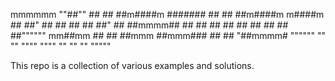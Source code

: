   mmmmmm
  ""##""               ##
    ##     ##m####m  #######   ##    ##  ##m####m   m####m
    ##     ##"   ##    ##      ##    ##  ##"   ##  ##mmmm##
    ##     ##    ##    ##      ##    ##  ##    ##  ##""""""
  mm##mm   ##    ##    ##mmm   ##mmm###  ##    ##  "##mmmm#
  """"""   ""    ""     """"    """" ""  ""    ""    """""

This repo is a collection of various examples and solutions.
